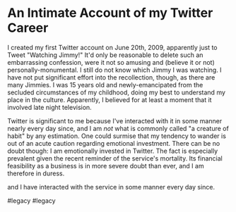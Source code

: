 # An Intimate Account of my Twitter Career
I created my first Twitter account on June 20th, 2009, apparently just to Tweet "Watching Jimmy!" It'd only be reasonable to delete such an embarrassing confession, were it not so amusing and (believe it or not) personally-monumental. I still do not know which Jimmy I was watching. I have not put significant effort into the recollection, though, as there are many Jimmies. I was 15 years old and newly-emancipated from the secluded circumstances of my childhood, doing my best to understand my place in the culture. Apparently, I believed for at least a moment that it involved late night television.

Twitter is significant to me because I've interacted with it in some manner nearly every day since, and I am *not* what is commonly called "a creature of habit" by any estimation. One could surmise that my tendency to wander is out of an acute caution regarding emotional investment. There can be no doubt though: I am emotionally invested in Twitter. The fact is especially prevalent given the recent reminder of the service's mortality. Its financial feasibility as a business is in more severe doubt than ever, and I am therefore in duress.

and I have interacted with the service in some manner every day since.

#legacy #legacy